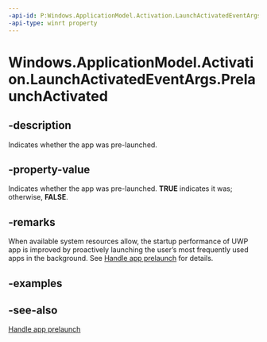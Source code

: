 ```yaml
---
-api-id: P:Windows.ApplicationModel.Activation.LaunchActivatedEventArgs.PrelaunchActivated
-api-type: winrt property
---
```


<!-- Property syntax
public bool PrelaunchActivated { get; }
-->

# Windows.ApplicationModel.Activation.LaunchActivatedEventArgs.PrelaunchActivated

## -description
Indicates whether the app was pre-launched.

## -property-value
Indicates whether the app was pre-launched. **TRUE** indicates it was; otherwise, **FALSE**.

## -remarks
When available system resources allow, the startup performance of UWP app is improved by proactively launching the user’s most frequently used apps in the background. See [Handle app prelaunch](http://msdn.microsoft.com/library/a4838ac2-22d7-46ba-9eb2-f3c248e22f52) for details.

## -examples

## -see-also
[Handle app prelaunch](http://msdn.microsoft.com/library/a4838ac2-22d7-46ba-9eb2-f3c248e22f52)